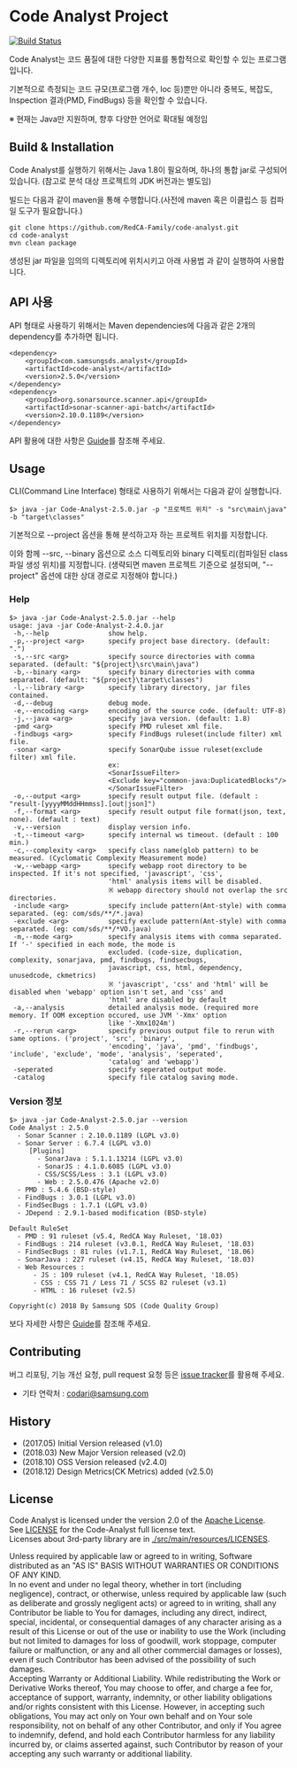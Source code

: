 # Code Analyst Project

[![Build Status](https://travis-ci.org/RedCA-Family/code-analyst.svg?branch=development)](https://travis-ci.org/RedCA-Family/code-analyst)

Code Analyst는 코드 품질에 대한 다양한 지표를 통합적으로 확인할 수 있는 프로그램입니다. 

기본적으로 측정되는 코드 규모(프로그램 개수, loc 등)뿐만 아니라 중복도, 복잡도, Inspection 결과(PMD, FindBugs) 등을 확인할 수 있습니다.

※ 현재는 Java만 지원하며, 향후 다양한 언어로 확대될 예정임


## Build & Installation

Code Analyst를 실행하기 위해서는 Java 1.8이 필요하며, 하나의 통합 jar로 구성되어 있습니다. (참고로 분석 대상 프로젝트의 JDK 버전과는 별도임)

빌드는 다음과 같이 maven을 통해 수행합니다.(사전에 maven 혹은 이클립스 등 컴파일 도구가 필요합니다.)

	git clone https://github.com/RedCA-Family/code-analyst.git
	cd code-analyst
	mvn clean package

생성된 jar 파일을 임의의 디렉토리에 위치시키고 아래 사용법 과 같이 실행하여 사용합니다.


## API 사용 ##
API 형태로 사용하기 위해서는 Maven dependencies에 다음과 같은 2개의 dependency를 추가하면 됩니다. 
	
	<dependency>
		<groupId>com.samsungsds.analyst</groupId>
		<artifactId>code-analyst</artifactId>
		<version>2.5.0</version>
	</dependency>
	<dependency>
		<groupId>org.sonarsource.scanner.api</groupId>
		<artifactId>sonar-scanner-api-batch</artifactId>
		<version>2.10.0.1189</version>
	</dependency>

API 활용에 대한 사항은 [Guide](GUIDE.md)를 참조해 주세요.
  

## Usage
CLI(Command Line Interface) 형태로 사용하기 위해서는 다음과 같이 실행합니다.

    $> java -jar Code-Analyst-2.5.0.jar -p "프로젝트 위치" -s "src\main\java" -b "target\classes"
 
기본적으로 --project 옵션을 통해 분석하고자 하는 프로젝트 위치를 지정합니다. 

이와 함께 --src, --binary 옵션으로 소스 디렉토리와 binary 디렉토리(컴파일된 class 파일 생성 위치)를 지정합니다. (생략되면 maven 프로젝트 기준으로 설정되며, "--project" 옵션에 대한 상대 경로로 지정해야 합니다.)


### Help

	$> java -jar Code-Analyst-2.5.0.jar --help
    usage: java -jar Code-Analyst-2.4.0.jar
     -h,--help               show help.
     -p,--project <arg>      specify project base directory. (default: ".")
     -s,--src <arg>          specify source directories with comma separated. (default: "${project}\src\main\java")
     -b,--binary <arg>       specify binary directories with comma separated. (default: "${project}\target\classes")
     -l,--library <arg>      specify library directory, jar files contained.
     -d,--debug              debug mode.
     -e,--encoding <arg>     encoding of the source code. (default: UTF-8)
     -j,--java <arg>         specify java version. (default: 1.8)
     -pmd <arg>              specify PMD ruleset xml file.
     -findbugs <arg>         specify FindBugs ruleset(include filter) xml file.
     -sonar <arg>            specify SonarQube issue ruleset(exclude filter) xml file.
                             ex:
                             <SonarIssueFilter>
                             <Exclude key="common-java:DuplicatedBlocks"/>
                             </SonarIssueFilter>
     -o,--output <arg>       specify result output file. (default : "result-[yyyyMMddHHmmss].[out|json]")
     -f,--format <arg>       specify result output file format(json, text, none). (default : text)
     -v,--version            display version info.
     -t,--timeout <arg>      specify internal ws timeout. (default : 100 min.)
     -c,--complexity <arg>   specify class name(glob pattern) to be measured. (Cyclomatic Complexity Measurement mode)
     -w,--webapp <arg>       specify webapp root directory to be inspected. If it's not specified, 'javascript', 'css',
                             'html' analysis items will be disabled.
                             ※ webapp directory should not overlap the src directories.
     -include <arg>          specify include pattern(Ant-style) with comma separated. (eg: com/sds/**/*.java)
     -exclude <arg>          specify exclude pattern(Ant-style) with comma separated. (eg: com/sds/**/*VO.java)
     -m,--mode <arg>         specify analysis items with comma separated. If '-' specified in each mode, the mode is
                             excluded. (code-size, duplication, complexity, sonarjava, pmd, findbugs, findsecbugs,
                             javascript, css, html, dependency, unusedcode, ckmetrics)
                             ※ 'javascript', 'css' and 'html' will be disabled when 'webapp' option isn't set, and 'css' and
                             'html' are disabled by default
     -a,--analysis           detailed analysis mode. (required more memory. If OOM exception occured, use JVM '-Xmx' option
                             like '-Xmx1024m')
     -r,--rerun <arg>        specify previous output file to rerun with same options. ('project', 'src', 'binary',
                             'encoding', 'java', 'pmd', 'findbugs', 'include', 'exclude', 'mode', 'analysis', 'seperated',
                             'catalog' and 'webapp')
     -seperated              specify seperated output mode.
     -catalog                specify file catalog saving mode.


### Version 정보

	$> java -jar Code-Analyst-2.5.0.jar --version
    Code Analyst : 2.5.0
      - Sonar Scanner : 2.10.0.1189 (LGPL v3.0)
      - Sonar Server : 6.7.4 (LGPL v3.0)
         [Plugins]
           - SonarJava : 5.1.1.13214 (LGPL v3.0)
           - SonarJS : 4.1.0.6085 (LGPL v3.0)
           - CSS/SCSS/Less : 3.1 (LGPL v3.0)
           - Web : 2.5.0.476 (Apache v2.0)
      - PMD : 5.4.6 (BSD-style)
      - FindBugs : 3.0.1 (LGPL v3.0)
      - FindSecBugs : 1.7.1 (LGPL v3.0)
      - JDepend : 2.9.1-based modification (BSD-style)
    
    Default RuleSet
      - PMD : 91 ruleset (v5.4, RedCA Way Ruleset, '18.03)
      - FindBugs : 214 ruleset (v3.0.1, RedCA Way Ruleset, '18.03)
      - FindSecBugs : 81 rules (v1.7.1, RedCA Way Ruleset, '18.06)
      - SonarJava : 227 ruleset (v4.15, RedCA Way Ruleset, '18.03)
      - Web Resources :
          - JS : 109 ruleset (v4.1, RedCA Way Ruleset, '18.05)
          - CSS : CSS 71 / Less 71 / SCSS 82 ruleset (v3.1)
          - HTML : 16 ruleset (v2.5)
    
    Copyright(c) 2018 By Samsung SDS (Code Quality Group)


보다 자세한 사항은 [Guide](GUIDE.md)를 참조해 주세요. 


## Contributing

버그 리포팅, 기능 개선 요청, pull request 요청 등은 [issue tracker](https://github.com/RedCA-Family/code-analyst/issues)를 활용해 주세요.

* 기타 연락처 : [codari@samsung.com](codari@samsung.com)


## History

- (2017.05) Initial Version released (v1.0)
- (2018.03) New Major Version released (v2.0)
- (2018.10) OSS Version released (v2.4.0)
- (2018.12) Design Metrics(CK Metrics) added (v2.5.0)


## License

Code Analyst is licensed under the version 2.0 of the [Apache License](http://www.apache.org/licenses/LICENSE-2.0).   
See [LICENSE](./LICENSE.txt) for the Code-Analyst full license text.  
Licenses about 3rd-party library are in [./src/main/resources/LICENSES](./src/main/resources/LICENSES).  

Unless required by applicable law or agreed to in writing, Software distributed as an "AS IS" BASIS WITHOUT WARRANTIES OR CONDITIONS OF ANY KIND.    
In no event and under no legal theory, whether in tort (including negligence), contract, or otherwise, unless required by applicable law (such as deliberate and grossly negligent acts) or agreed to in writing, shall any Contributor be liable to You for damages, including any direct, indirect, special, incidental, or consequential damages of any character arising as a result of this License or out of the use or inability to use the Work (including but not limited to damages for loss of goodwill, work stoppage, computer failure or malfunction, or any and all other commercial damages or losses), even if such Contributor has been advised of the possibility of such damages.  
Accepting Warranty or Additional Liability. While redistributing the Work or Derivative Works thereof, You may choose to offer, and charge a fee for, acceptance of support, warranty, indemnity, or other liability obligations and/or rights consistent with this License. However, in accepting such obligations, You may act only on Your own behalf and on Your sole responsibility, not on behalf of any other Contributor, and only if You agree to indemnify, defend, and hold each Contributor harmless for any liability incurred by, or claims asserted against, such Contributor by reason of your accepting any such warranty or additional liability.
